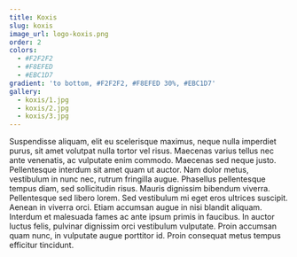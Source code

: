```yaml
---
title: Koxis
slug: koxis
image_url: logo-koxis.png
order: 2
colors:
  - #F2F2F2
  - #F8EFED
  - #EBC1D7
gradient: 'to bottom, #F2F2F2, #F8EFED 30%, #EBC1D7'
gallery:
  - koxis/1.jpg
  - koxis/2.jpg
  - koxis/3.jpg
---
```


Suspendisse aliquam, elit eu scelerisque maximus, neque nulla imperdiet purus, sit amet volutpat nulla tortor vel risus. Maecenas varius tellus nec ante venenatis, ac vulputate enim commodo. Maecenas sed neque justo. Pellentesque interdum sit amet quam ut auctor. Nam dolor metus, vestibulum in nunc nec, rutrum fringilla augue. Phasellus pellentesque tempus diam, sed sollicitudin risus. Mauris dignissim bibendum viverra. Pellentesque sed libero lorem. Sed vestibulum mi eget eros ultrices suscipit. Aenean in viverra orci. Etiam accumsan augue in nisi blandit aliquam. Interdum et malesuada fames ac ante ipsum primis in faucibus. In auctor luctus felis, pulvinar dignissim orci vestibulum vulputate. Proin accumsan quam nunc, in vulputate augue porttitor id. Proin consequat metus tempus efficitur tincidunt.